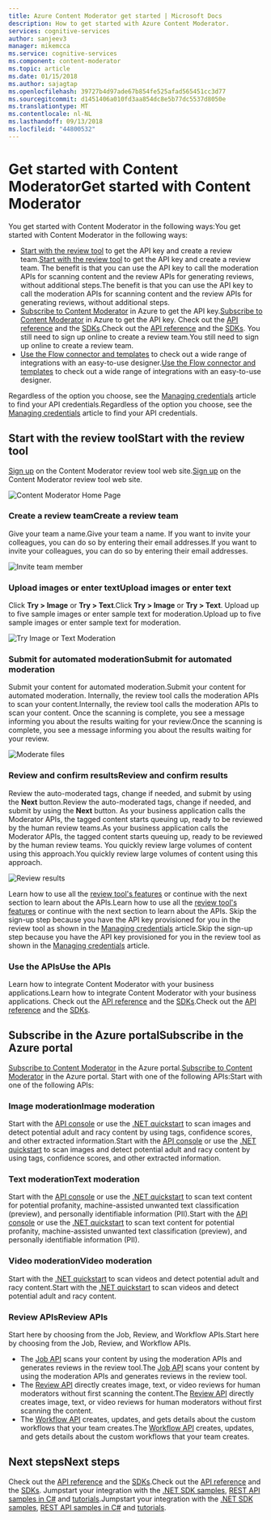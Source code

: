 ```yaml
---
title: Azure Content Moderator get started | Microsoft Docs
description: How to get started with Azure Content Moderator.
services: cognitive-services
author: sanjeev3
manager: mikemcca
ms.service: cognitive-services
ms.component: content-moderator
ms.topic: article
ms.date: 01/15/2018
ms.author: sajagtap
ms.openlocfilehash: 39727b4d97ade67b854fe525afad565451cc3d77
ms.sourcegitcommit: d1451406a010fd3aa854dc8e5b77dc5537d8050e
ms.translationtype: MT
ms.contentlocale: nl-NL
ms.lasthandoff: 09/13/2018
ms.locfileid: "44800532"
---
```

# <a name="get-started-with-content-moderator"></a><span data-ttu-id="6be2c-103">Get started with Content Moderator</span><span class="sxs-lookup"><span data-stu-id="6be2c-103">Get started with Content Moderator</span></span>

<span data-ttu-id="6be2c-104">You get started with Content Moderator in the following ways:</span><span class="sxs-lookup"><span data-stu-id="6be2c-104">You get started with Content Moderator in the following ways:</span></span>

- <span data-ttu-id="6be2c-105">[Start with the review tool](#start-with-the-review-tool) to get the API key and create a review team.</span><span class="sxs-lookup"><span data-stu-id="6be2c-105">[Start with the review tool](#start-with-the-review-tool) to get the API key and create a review team.</span></span> <span data-ttu-id="6be2c-106">The benefit is that you can use the API key to call the moderation APIs for scanning content and the review APIs for generating reviews, without additional steps.</span><span class="sxs-lookup"><span data-stu-id="6be2c-106">The benefit is that you can use the API key to call the moderation APIs for scanning content and the review APIs for generating reviews, without additional steps.</span></span>
- <span data-ttu-id="6be2c-107">[Subscribe to Content Moderator](#start-with-the-apis) in Azure to get the API key.</span><span class="sxs-lookup"><span data-stu-id="6be2c-107">[Subscribe to Content Moderator](#start-with-the-apis) in Azure to get the API key.</span></span> <span data-ttu-id="6be2c-108">Check out the [API reference](api-reference.md) and the [SDKs](sdk-and-samples.md#sdks-for-python-java-nodejs-and-net).</span><span class="sxs-lookup"><span data-stu-id="6be2c-108">Check out the [API reference](api-reference.md) and the [SDKs](sdk-and-samples.md#sdks-for-python-java-nodejs-and-net).</span></span> <span data-ttu-id="6be2c-109">You still need to sign up online to create a review team.</span><span class="sxs-lookup"><span data-stu-id="6be2c-109">You still need to sign up online to create a review team.</span></span>
- <span data-ttu-id="6be2c-110">[Use the Flow connector and templates](https://flow.microsoft.com/connectors/shared_cognitiveservicescontentmoderator/content-moderator/) to check out a wide range of integrations with an easy-to-use designer.</span><span class="sxs-lookup"><span data-stu-id="6be2c-110">[Use the Flow connector and templates](https://flow.microsoft.com/connectors/shared_cognitiveservicescontentmoderator/content-moderator/) to check out a wide range of integrations with an easy-to-use designer.</span></span>

<span data-ttu-id="6be2c-111">Regardless of the option you choose, see the [Managing credentials](review-tool-user-guide/credentials.md) article to find your API credentials.</span><span class="sxs-lookup"><span data-stu-id="6be2c-111">Regardless of the option you choose, see the [Managing credentials](review-tool-user-guide/credentials.md) article to find your API credentials.</span></span>

## <a name="start-with-the-review-tool"></a><span data-ttu-id="6be2c-112">Start with the review tool</span><span class="sxs-lookup"><span data-stu-id="6be2c-112">Start with the review tool</span></span>
<span data-ttu-id="6be2c-113">[Sign up](http://contentmoderator.cognitive.microsoft.com/) on the Content Moderator review tool web site.</span><span class="sxs-lookup"><span data-stu-id="6be2c-113">[Sign up](http://contentmoderator.cognitive.microsoft.com/) on the Content Moderator review tool web site.</span></span>

![Content Moderator Home Page](images/homepage.PNG)

### <a name="create-a-review-team"></a><span data-ttu-id="6be2c-115">Create a review team</span><span class="sxs-lookup"><span data-stu-id="6be2c-115">Create a review team</span></span>
<span data-ttu-id="6be2c-116">Give your team a name.</span><span class="sxs-lookup"><span data-stu-id="6be2c-116">Give your team a name.</span></span> <span data-ttu-id="6be2c-117">If you want to invite your colleagues, you can do so by entering their email addresses.</span><span class="sxs-lookup"><span data-stu-id="6be2c-117">If you want to invite your colleagues, you can do so by entering their email addresses.</span></span>

![Invite team member](images/QuickStart-2-small.png)

### <a name="upload-images-or-enter-text"></a><span data-ttu-id="6be2c-119">Upload images or enter text</span><span class="sxs-lookup"><span data-stu-id="6be2c-119">Upload images or enter text</span></span>
<span data-ttu-id="6be2c-120">Click **Try > Image** or **Try > Text**.</span><span class="sxs-lookup"><span data-stu-id="6be2c-120">Click **Try > Image** or **Try > Text**.</span></span> <span data-ttu-id="6be2c-121">Upload up to five sample images or enter sample text for moderation.</span><span class="sxs-lookup"><span data-stu-id="6be2c-121">Upload up to five sample images or enter sample text for moderation.</span></span>

![Try Image or Text Moderation](images/tryimagesortext.png)

### <a name="submit-for-automated-moderation"></a><span data-ttu-id="6be2c-123">Submit for automated moderation</span><span class="sxs-lookup"><span data-stu-id="6be2c-123">Submit for automated moderation</span></span>
<span data-ttu-id="6be2c-124">Submit your content for automated moderation.</span><span class="sxs-lookup"><span data-stu-id="6be2c-124">Submit your content for automated moderation.</span></span> <span data-ttu-id="6be2c-125">Internally, the review tool calls the moderation APIs to scan your content.</span><span class="sxs-lookup"><span data-stu-id="6be2c-125">Internally, the review tool calls the moderation APIs to scan your content.</span></span> <span data-ttu-id="6be2c-126">Once the scanning is complete, you see a message informing you about the results waiting for your review.</span><span class="sxs-lookup"><span data-stu-id="6be2c-126">Once the scanning is complete, you see a message informing you about the results waiting for your review.</span></span>

![Moderate files](images/submitted.png)

### <a name="review-and-confirm-results"></a><span data-ttu-id="6be2c-128">Review and confirm results</span><span class="sxs-lookup"><span data-stu-id="6be2c-128">Review and confirm results</span></span>
<span data-ttu-id="6be2c-129">Review the auto-moderated tags, change if needed, and submit by using the **Next** button.</span><span class="sxs-lookup"><span data-stu-id="6be2c-129">Review the auto-moderated tags, change if needed, and submit by using the **Next** button.</span></span> <span data-ttu-id="6be2c-130">As your business application calls the Moderator APIs, the tagged content starts queuing up, ready to be reviewed by the human review teams.</span><span class="sxs-lookup"><span data-stu-id="6be2c-130">As your business application calls the Moderator APIs, the tagged content starts queuing up, ready to be reviewed by the human review teams.</span></span> <span data-ttu-id="6be2c-131">You quickly review large volumes of content using this approach.</span><span class="sxs-lookup"><span data-stu-id="6be2c-131">You quickly review large volumes of content using this approach.</span></span>

![Review results](images/reviewresults.png)

<span data-ttu-id="6be2c-133">Learn how to use all the [review tool's features](Review-Tool-User-Guide/human-in-the-loop.md) or continue with the next section to learn about the APIs.</span><span class="sxs-lookup"><span data-stu-id="6be2c-133">Learn how to use all the [review tool's features](Review-Tool-User-Guide/human-in-the-loop.md) or continue with the next section to learn about the APIs.</span></span> <span data-ttu-id="6be2c-134">Skip the sign-up step because you have the API key provisioned for you in the review tool as shown in the [Managing credentials](review-tool-user-guide/credentials.md) article.</span><span class="sxs-lookup"><span data-stu-id="6be2c-134">Skip the sign-up step because you have the API key provisioned for you in the review tool as shown in the [Managing credentials](review-tool-user-guide/credentials.md) article.</span></span>

### <a name="use-the-apis"></a><span data-ttu-id="6be2c-135">Use the APIs</span><span class="sxs-lookup"><span data-stu-id="6be2c-135">Use the APIs</span></span>

<span data-ttu-id="6be2c-136">Learn how to integrate Content Moderator with your business applications.</span><span class="sxs-lookup"><span data-stu-id="6be2c-136">Learn how to integrate Content Moderator with your business applications.</span></span> <span data-ttu-id="6be2c-137">Check out the [API reference](api-reference.md) and the [SDKs](sdk-and-samples.md#sdks-for-python-java-nodejs-and-net).</span><span class="sxs-lookup"><span data-stu-id="6be2c-137">Check out the [API reference](api-reference.md) and the [SDKs](sdk-and-samples.md#sdks-for-python-java-nodejs-and-net).</span></span>

## <a name="subscribe-in-the-azure-portal"></a><span data-ttu-id="6be2c-138">Subscribe in the Azure portal</span><span class="sxs-lookup"><span data-stu-id="6be2c-138">Subscribe in the Azure portal</span></span>

<span data-ttu-id="6be2c-139">[Subscribe to Content Moderator](https://ms.portal.azure.com/#create/Microsoft.CognitiveServicesContentModerator) in the Azure portal.</span><span class="sxs-lookup"><span data-stu-id="6be2c-139">[Subscribe to Content Moderator](https://ms.portal.azure.com/#create/Microsoft.CognitiveServicesContentModerator) in the Azure portal.</span></span> <span data-ttu-id="6be2c-140">Start with one of the following APIs:</span><span class="sxs-lookup"><span data-stu-id="6be2c-140">Start with one of the following APIs:</span></span>

### <a name="image-moderation"></a><span data-ttu-id="6be2c-141">Image moderation</span><span class="sxs-lookup"><span data-stu-id="6be2c-141">Image moderation</span></span>

<span data-ttu-id="6be2c-142">Start with the [API console](try-image-api.md) or use the [.NET quickstart](image-moderation-quickstart-dotnet.md) to scan images and detect potential adult and racy content by using tags, confidence scores, and other extracted information.</span><span class="sxs-lookup"><span data-stu-id="6be2c-142">Start with the [API console](try-image-api.md) or use the [.NET quickstart](image-moderation-quickstart-dotnet.md) to scan images and detect potential adult and racy content by using tags, confidence scores, and other extracted information.</span></span>

### <a name="text-moderation"></a><span data-ttu-id="6be2c-143">Text moderation</span><span class="sxs-lookup"><span data-stu-id="6be2c-143">Text moderation</span></span>

<span data-ttu-id="6be2c-144">Start with the [API console](try-text-api.md) or use the [.NET quickstart](text-moderation-quickstart-dotnet.md) to scan text content for potential profanity, machine-assisted unwanted text classification (preview), and personally identifiable information (PII).</span><span class="sxs-lookup"><span data-stu-id="6be2c-144">Start with the [API console](try-text-api.md) or use the [.NET quickstart](text-moderation-quickstart-dotnet.md) to scan text content for potential profanity, machine-assisted unwanted text classification (preview), and personally identifiable information (PII).</span></span> 


### <a name="video-moderation"></a><span data-ttu-id="6be2c-145">Video moderation</span><span class="sxs-lookup"><span data-stu-id="6be2c-145">Video moderation</span></span>

<span data-ttu-id="6be2c-146">Start with the [.NET quickstart](video-moderation-api.md) to scan videos and detect potential adult and racy content.</span><span class="sxs-lookup"><span data-stu-id="6be2c-146">Start with the [.NET quickstart](video-moderation-api.md) to scan videos and detect potential adult and racy content.</span></span> 


### <a name="review-apis"></a><span data-ttu-id="6be2c-147">Review APIs</span><span class="sxs-lookup"><span data-stu-id="6be2c-147">Review APIs</span></span>

<span data-ttu-id="6be2c-148">Start here by choosing from the Job, Review, and Workflow APIs.</span><span class="sxs-lookup"><span data-stu-id="6be2c-148">Start here by choosing from the Job, Review, and Workflow APIs.</span></span>

- <span data-ttu-id="6be2c-149">The [Job API](try-review-api-job.md) scans your content by using the moderation APIs and generates reviews in the review tool.</span><span class="sxs-lookup"><span data-stu-id="6be2c-149">The [Job API](try-review-api-job.md) scans your content by using the moderation APIs and generates reviews in the review tool.</span></span> 
- <span data-ttu-id="6be2c-150">The [Review API](try-review-api-review.md) directly creates image, text, or video reviews for human moderators without first scanning the content.</span><span class="sxs-lookup"><span data-stu-id="6be2c-150">The [Review API](try-review-api-review.md) directly creates image, text, or video reviews for human moderators without first scanning the content.</span></span> 
- <span data-ttu-id="6be2c-151">The [Workflow API](try-review-api-workflow.md) creates, updates, and gets details about the custom workflows that your team creates.</span><span class="sxs-lookup"><span data-stu-id="6be2c-151">The [Workflow API](try-review-api-workflow.md) creates, updates, and gets details about the custom workflows that your team creates.</span></span>

## <a name="next-steps"></a><span data-ttu-id="6be2c-152">Next steps</span><span class="sxs-lookup"><span data-stu-id="6be2c-152">Next steps</span></span>

<span data-ttu-id="6be2c-153">Check out the [API reference](api-reference.md) and the [SDKs](sdk-and-samples.md#sdks-for-python-java-nodejs-and-net).</span><span class="sxs-lookup"><span data-stu-id="6be2c-153">Check out the [API reference](api-reference.md) and the [SDKs](sdk-and-samples.md#sdks-for-python-java-nodejs-and-net).</span></span> <span data-ttu-id="6be2c-154">Jumpstart your integration with the [.NET SDK samples](sdk-and-samples.md#net-sdk-samples), [REST API samples in C#](https://github.com/sanjeev3/azure-docs-pr/blob/master/articles/cognitive-services/Content-Moderator/sdk-and-samples.md#rest-api-samples-in-c) and [tutorials](sdk-and-samples.md#tutorials).</span><span class="sxs-lookup"><span data-stu-id="6be2c-154">Jumpstart your integration with the [.NET SDK samples](sdk-and-samples.md#net-sdk-samples), [REST API samples in C#](https://github.com/sanjeev3/azure-docs-pr/blob/master/articles/cognitive-services/Content-Moderator/sdk-and-samples.md#rest-api-samples-in-c) and [tutorials](sdk-and-samples.md#tutorials).</span></span>
